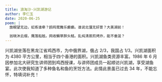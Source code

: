 ```yaml
---
title: 浪淘沙·兴凯湖游记
author: 李仁玉
date: 2020-06-25
poem: |
  放眼望无边，虹练谁牵？鸥鸣鹭舞乐癫癫。谁说北彊无好景？大美湖前！

  翁晓沐云烟，鹰落船舷。网收鳜草胖头鲢。乱炖清蒸煎烤炸，能不垂涎？
---
```


兴凯湖坐落在黑龙江省鸡西市，为中俄界湖，俄占 2/3，我国占 1/3。兴凯湖面积为 4380 平方公里，相当于四个香港的面积。兴凯湖鱼类资源丰富。1986 年 6 月因参加北大研究生讲师团到鸡西授课，与讲师团成员一起顺访兴凯湖，享受湖鱼宴。此次使我知道了多种鱼名和鱼的烹饪方法。此情此景虽已过去 34 年，不能忘怀，特填词补充！
